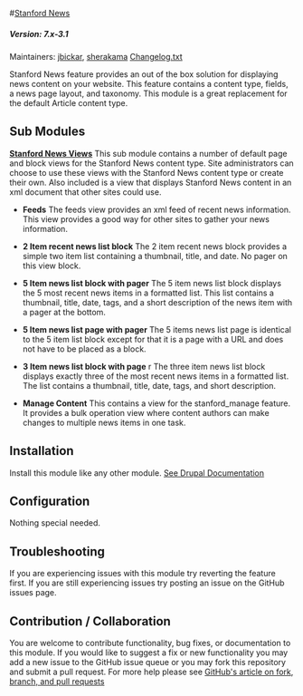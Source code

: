 #[Stanford News](https://github.com/SU-SWS/stanford_news)
##### Version: 7.x-3.1

Maintainers: [jbickar](https://github.com/jbickar), [sherakama](https://github.com/sherakama)
[Changelog.txt](CHANGELOG.txt)

Stanford News feature provides an out of the box solution for displaying news content on your website. This feature contains a content type, fields, a news page layout, and taxonomy. This module is a great replacement for the default Article content type.


Sub Modules
---

**[Stanford News Views](modules/stanford_news_views)**
This sub module contains a number of default page and block views for the Stanford News content type. Site administrators can choose to use these views with the Stanford News content type or create their own. Also included is a view that displays Stanford News content in an xml document that other sites could use.

* **Feeds**
The feeds view provides an xml feed of recent news information. This view provides a good way for other sites to gather your news information.

* **2 Item recent news list block**
The 2 item recent news block provides a simple two item list containing a thumbnail, title, and date. No pager on this view block.

* **5 Item news list block with pager**
The 5 item news list block displays the 5 most recent news items in a formatted list. This list contains a thumbnail, title, date, tags, and a short description of the news item with a pager at the bottom.

* **5 Item news list page with pager**
The 5 items news list page is identical to the 5 item list block except for that it is a page with a URL and does not have to be placed as a block.

* **3 Item news list block with page**   r
The three item news list block displays exactly three of the most recent news items in a formatted list. The list contains a thumbnail, title, date, tags, and short description.

* **Manage Content**
This contains a view for the stanford_manage feature. It provides a bulk operation view where content authors can make changes to multiple news items in one task.

Installation
---

Install this module like any other module. [See Drupal Documentation](https://drupal.org/documentation/install/modules-themes/modules-7)

Configuration
---

Nothing special needed.

Troubleshooting
---

If you are experiencing issues with this module try reverting the feature first. If you are still experiencing issues try posting an issue on the GitHub issues page.

Contribution / Collaboration
---

You are welcome to contribute functionality, bug fixes, or documentation to this module. If you would like to suggest a fix or new functionality you may add a new issue to the GitHub issue queue or you may fork this repository and submit a pull request. For more help please see [GitHub's article on fork, branch, and pull requests](https://help.github.com/articles/using-pull-requests)
